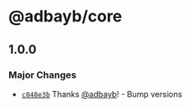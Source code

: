 # @adbayb/core

## 1.0.0

### Major Changes

-   [`c848e3b`](https://github.com/adbayb/poc-monorepo/commit/c848e3b64d9b0e4c0ef6508db55dca7ecff02621) Thanks [@adbayb](https://github.com/adbayb)! - Bump versions
